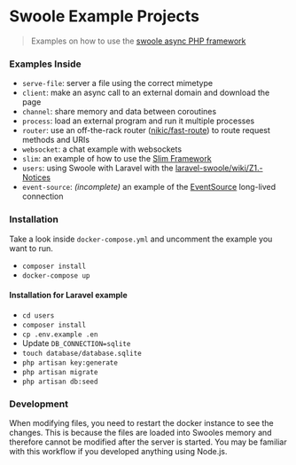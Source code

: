 Swoole Example Projects
=========================

> Examples on how to use the [swoole async PHP framework](https://www.swoole.co.uk/)

### Examples Inside

* `serve-file`: server a file using the correct mimetype
* `client`: make an async call to an external domain and download the page
* `channel`: share memory and data between coroutines
* `process`: load an external program and run it multiple processes
* `router`: use an off-the-rack router ([nikic/fast-route](https://github.com/nikic/FastRoute)) to route request methods and URIs
* `websocket`: a chat example with websockets
* `slim`: an example of how to use the [Slim Framework](https://www.slimframework.com/)
* `users`: using Swoole with Laravel with the [laravel-swoole/wiki/Z1.-Notices](https://github.com/swooletw/laravel-swoole/)
* `event-source`: *(incomplete)* an example of the [EventSource](https://developer.mozilla.org/en-US/docs/Web/API/EventSource) long-lived connection

### Installation

Take a look inside `docker-compose.yml` and uncomment the example you want to run.

* `composer install`
* `docker-compose up`

#### Installation for Laravel example

* `cd users`
* `composer install`
* `cp .env.example .en`
* Update `DB_CONNECTION=sqlite`
* `touch database/database.sqlite`
* `php artisan key:generate`
* `php artisan migrate`
* `php artisan db:seed`

### Development

When modifying files, you need to restart the docker instance to see the changes. This is because the files are loaded into Swooles memory and therefore cannot be modified after the server is started. You may be familiar with this workflow if you developed anything using Node.js.
